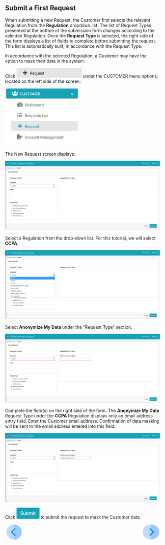 ## Submit a First Request

When submitting a new Request, the Customer first selects the relevant Regulation from the **Regulation** dropdown list. The list of Request Types presented at the bottom of the submission form changes according to the selected Regulation. Once the **Request Type** is selected, the right side of the form displays a list of fields to complete before submitting the request. This list is automatically built, in accordance with the Request Type.

In accordance with the selected Regulation, a Customer may have the option to mask their data in the system.

Click ![image](/articles/demo_project/DPM_Demo_Project/images/06_1_Purging_Request_LeftPanel.jpg) under the CUSTOMER menu options, located on the left side of the screen. 

![image](/articles/demo_project/DPM_Demo_Project/images/06_1_Purging_Request_LeftPanel2.jpg)     

The New Request screen displays.

![image](/articles/demo_project/DPM_Demo_Project/images/06_2_Purging_Request1.jpg)

Select a Regulation from the drop-down list. For this tutorial, we will select **CCPA**.

![image](/articles/demo_project/DPM_Demo_Project/images/06_3_Purging_DeleteMyData_Reg.jpg)  

Select **Anonymize My Data** under the "Request Type" section.

![image](/articles/demo_project/DPM_Demo_Project/images/05_1_Masking_AnonMyData.jpg)

Complete the field(s) on the right side of the form. The **Anonymize My Data** Request Type under the **CCPA** Regulation displays only an email address entry field. Enter the Customer email address. Confirmation of data masking will be sent to the email address entered into this field. 

![image](/articles/demo_project/DPM_Demo_Project/images/05_2_Masking_AnonMyData.jpg)     

Click ![image](/articles/demo_project/DPM_Demo_Project/images/06_ICON_Submit.jpg) to submit the request to mask the Customer data.



[![Previous](/articles/demo_project/DPM_Demo_Project/images/Previous.png)](/articles/demo_project/DPM_Demo_Project/03_Auto_Sync/03_03_Auto_Sync_Login.md)[<img align="right" width="60" height="54" src="/articles/demo_project/DPM_Demo_Project/images/Next.png">](/articles/demo_project/DPM_Demo_Project/03_Auto_Sync/03_05_Auto_Sync_View_Your_Data.md)
